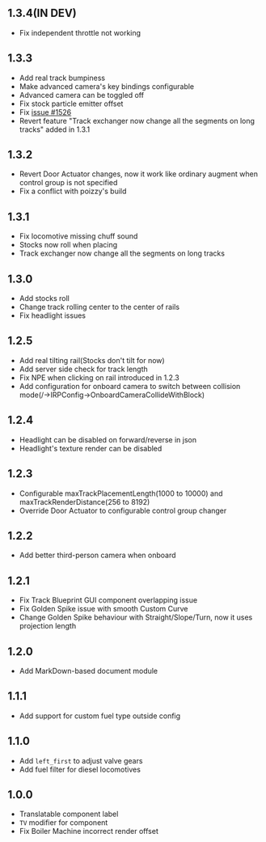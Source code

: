 ## 1.3.4(IN DEV)
* Fix independent throttle not working

## 1.3.3
* Add real track bumpiness
* Make advanced camera's key bindings configurable
* Advanced camera can be toggled off
* Fix stock particle emitter offset
* Fix [issue #1526](https://github.com/TeamOpenIndustry/ImmersiveRailroading/issues/1526)
* Revert feature "Track exchanger now change all the segments on long tracks" added in 1.3.1

## 1.3.2
* Revert Door Actuator changes, now it work like ordinary augment when control group is not specified
* Fix a conflict with poizzy's build

## 1.3.1
* Fix locomotive missing chuff sound
* Stocks now roll when placing
* Track exchanger now change all the segments on long tracks

## 1.3.0
* Add stocks roll
* Change track rolling center to the center of rails
* Fix headlight issues

## 1.2.5
* Add real tilting rail(Stocks don't tilt for now)
* Add server side check for track length
* Fix NPE when clicking on rail introduced in 1.2.3
* Add configuration for onboard camera to switch between collision mode(/→IRPConfig→OnboardCameraCollideWithBlock)

## 1.2.4
* Headlight can be disabled on forward/reverse in json
* Headlight's texture render can be disabled

## 1.2.3
* Configurable maxTrackPlacementLength(1000 to 10000) and maxTrackRenderDistance(256 to 8192)
* Override Door Actuator to configurable control group changer

## 1.2.2
* Add better third-person camera when onboard

## 1.2.1
* Fix Track Blueprint GUI component overlapping issue
* Fix Golden Spike issue with smooth Custom Curve
* Change Golden Spike behaviour with Straight/Slope/Turn, now it uses projection length

## 1.2.0
* Add MarkDown-based document module

## 1.1.1
* Add support for custom fuel type outside config

## 1.1.0
* Add `left_first` to adjust valve gears
* Add fuel filter for diesel locomotives

## 1.0.0
* Translatable component label
* `TV` modifier for component
* Fix Boiler Machine incorrect render offset